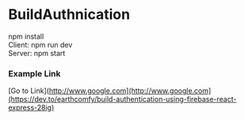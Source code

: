 ﻿# BuildAuthnication
npm install  
Client: npm run dev  
Server: npm start  
### Example Link  
[Go to Link](http://www.google.com](http://www.google.com](https://dev.to/earthcomfy/build-authentication-using-firebase-react-express-28ig)

